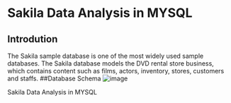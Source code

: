 # Sakila Data Analysis in MYSQL
## Introdution
The Sakila sample database is one of the most widely used sample databases. The Sakila database models the DVD rental store business, which contains content such as films, actors, inventory, stores, customers and staffs.
##Database Schema
![image](https://github.com/user-attachments/assets/09c6f06b-7c20-4f1d-b104-5d95dc80a50c)

Sakila Data Analysis in MYSQL

